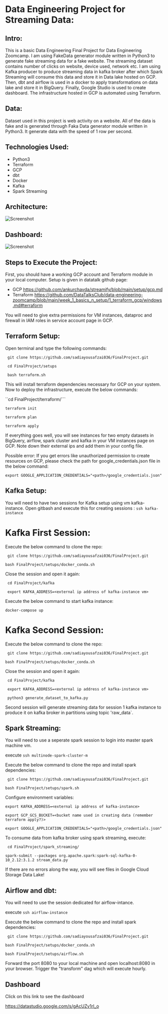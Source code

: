# Data Engineering Project for Streaming Data:

## Intro:
This is a basic Data Engineering Final Project for Data Engineering Zoomcamp. I am using FakeData generator module written in Python3 to generate fake streaming data for a fake website. The streaming dataset contains number of clicks on website, device used, network etc. I am using Kafka producer to produce streaming data in kafka broker after which Spark Streaming will consume this data and store it in Data lake hosted on GCP. Then, dbt and airflow is used in a docker to apply transformations on data lake and store it in BigQuery. Finally, Google Studio is used to create dashboard. The infrastructure hosted in GCP is automated using Terraform.

## Data:
Dataset used in this project is web activity on a website. All of the data is fake and is generated through Faka Data generator module written in Python3. It generate data with the speed of 1 row per second.

## Technologies Used:
- Python3
- Terraform
- GCP
- dbt
- Docker
- Kafka
- Spark Streaming

## Architecture:
![Screenshot](456.png)

## Dashboard:
![Screenshot](123.png)

## Steps to Execute the Project:
First, you should have a working GCP account and Terraform module in your local computer. Setup is given in datatalk github page:
- GCP https://github.com/ankurchavda/streamify/blob/main/setup/gcp.md
- Terraform https://github.com/DataTalksClub/data-engineering-zoomcamp/blob/main/week_1_basics_n_setup/1_terraform_gcp/windows.md#terraform

You will need to give extra permissions for VM instances, dataproc and firewall in IAM roles in service account page in GCP.

## Terraform Setup:
Open terminal and type the following commands:

``` git clone https://github.com/sadiayousafzai036/FinalProject.git```

``` cd FinalProject/setups```

``` bash terraform.sh```

This will install terraform dependencies necessary for GCP on your system. Now to deploy the infrastructure, execute the below commands:

``cd FinalProject/terraform/```

```terraform init```

```terraform plan```

```terraform apply```

If everything goes well, you will see instances for two empty datasets in BigQuery, airflow, spark cluster and kafka in your VM instances page on GCP.
Note down their external ips and add them in your config file.

Possible error: If you get errors like unauthorized permission to create resources on GCP, please check the path for google_credentials.json file in the below command:

```export GOOGLE_APPLICATION_CREDENTIALS="<path>/google_credentials.json" ```

## Kafka Setup:

You will need to have two sessions for Kafka setup using vm kafka-instance.
Open gitbash and execute this for creating sessions : ```ssh kafka-instance```
# Kafka First Session:

Execute the below command to clone the repo:

``` git clone https://github.com/sadiayousafzai036/FinalProject.git```

``` bash FinalProject/setups/docker_conda.sh ```

Close the session and open it again:

``` cd FinalProject/kafka```

``` export KAFKA_ADDRESS=<external ip address of kafka-instance vm>```

Execute the below command to start kafka instance:

```docker-compose up```

# Kafka Second Session:

Execute the below command to clone the repo:

``` git clone https://github.com/sadiayousafzai036/FinalProject.git```

``` bash FinalProject/setups/docker_conda.sh ```

Close the session and open it again:

``` cd FinalProject/kafka```

``` export KAFKA_ADDRESS=<external ip address of kafka-instance vm>```

``` python3 generate_dataset_to_kafka.py```

Second session will generate streaming data for session 1 kafka instance to produce it on kafka broker in partitions using topic 'raw_data`.

## Spark Streaming:

You will need to use a seperate spark session to login into master spark machine vm.

execute ```ssh multinode-spark-cluster-m```

Execute the below command to clone the repo and install spark dependencies:

``` git clone https://github.com/sadiayousafzai036/FinalProject.git```

``` bash FinalProject/setups/spark.sh ```

Configure environment variables:

```export KAFKA_ADDRESS=<external ip address of kafka-instance>```

```export GCP_GCS_BUCKET=<bucket name used in creating data (remember terraform apply?)>```

```export GOOGLE_APPLICATION_CREDENTIALS="<path>/google_credentials.json" ```

To consume data from kafka broker using spark streaming, execute:

``` cd FinalProject/spark_streaming/```

``` spark-submit --packages org.apache.spark:spark-sql-kafka-0-10_2.12:3.1.2 stream_data.py ```

If there are no errors along the way, you will see files in Google Cloud Storage Data Lake!

## Airflow and dbt:

You will need to use the session dedicated for airflow-intance.

execute ```ssh airflow-instance```

Execute the below command to clone the repo and install spark dependencies:

``` git clone https://github.com/sadiayousafzai036/FinalProject.git```

``` bash FinalProject/setups/docker_conda.sh ```

``` bash FinalProject/setups/airflow.sh ```

Forward the port 8080 to your local machine and open localhost:8080 in your browser. Trigger the "transform" dag which will execute hourly.

## Dashboard

Click on this link to see the dashboard

https://datastudio.google.com/s/gAcUZv1rI_o
